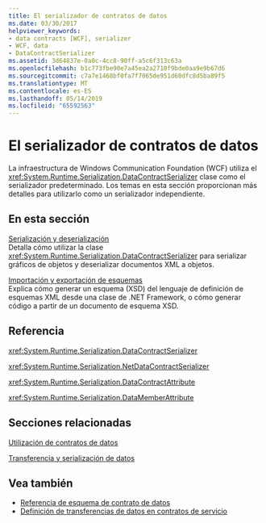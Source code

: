 ```yaml
---
title: El serializador de contratos de datos
ms.date: 03/30/2017
helpviewer_keywords:
- data contracts [WCF], serializer
- WCF, data
- DataContractSerializer
ms.assetid: 3d64837e-0a0c-4cc8-90ff-a5c6f313c63a
ms.openlocfilehash: b1c773fbe90e7a45ea2a2718f9bde0aa9e9b67d6
ms.sourcegitcommit: c7a7e1468bf0fa7f7065de951d60dfc8d5ba89f5
ms.translationtype: MT
ms.contentlocale: es-ES
ms.lasthandoff: 05/14/2019
ms.locfileid: "65592563"
---
```

# <a name="data-contract-serializer"></a>El serializador de contratos de datos
La infraestructura de Windows Communication Foundation (WCF) utiliza el <xref:System.Runtime.Serialization.DataContractSerializer> clase como el serializador predeterminado. Los temas en esta sección proporcionan más detalles para utilizarlo como un serializador independiente.  
  
## <a name="in-this-section"></a>En esta sección  
 [Serialización y deserialización](../../../../docs/framework/wcf/feature-details/serialization-and-deserialization.md)  
 Detalla cómo utilizar la clase <xref:System.Runtime.Serialization.DataContractSerializer> para serializar gráficos de objetos y deserializar documentos XML a objetos.  
  
 [Importación y exportación de esquemas](../../../../docs/framework/wcf/feature-details/schema-import-and-export.md)  
 Explica cómo generar un esquema (XSD) del lenguaje de definición de esquemas XML desde una clase de .NET Framework, o cómo generar código a partir de un documento de esquema XSD.  
  
## <a name="reference"></a>Referencia  
 <xref:System.Runtime.Serialization.DataContractSerializer>  
  
 <xref:System.Runtime.Serialization.NetDataContractSerializer>  
  
 <xref:System.Runtime.Serialization.DataContractAttribute>  
  
 <xref:System.Runtime.Serialization.DataMemberAttribute>  
  
## <a name="related-sections"></a>Secciones relacionadas  
 [Utilización de contratos de datos](../../../../docs/framework/wcf/feature-details/using-data-contracts.md)  
  
 [Transferencia y serialización de datos](../../../../docs/framework/wcf/feature-details/data-transfer-and-serialization.md)  
  
## <a name="see-also"></a>Vea también

- [Referencia de esquema de contrato de datos](../../../../docs/framework/wcf/feature-details/data-contract-schema-reference.md)
- [Definición de transferencias de datos en contratos de servicio](../../../../docs/framework/wcf/feature-details/specifying-data-transfer-in-service-contracts.md)
